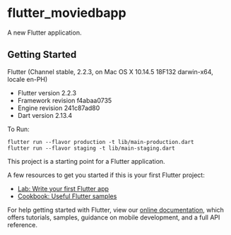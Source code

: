 # flutter_moviedbapp

A new Flutter application.

## Getting Started
Flutter (Channel stable, 2.2.3, on Mac OS X 10.14.5 18F132 darwin-x64, locale en-PH)
- Flutter version 2.2.3
- Framework revision f4abaa0735
- Engine revision 241c87ad80
- Dart version 2.13.4

To Run:
```
flutter run --flavor production -t lib/main-production.dart
flutter run --flavor staging -t lib/main-staging.dart
```
This project is a starting point for a Flutter application.

A few resources to get you started if this is your first Flutter project:

- [Lab: Write your first Flutter app](https://flutter.dev/docs/get-started/codelab)
- [Cookbook: Useful Flutter samples](https://flutter.dev/docs/cookbook)

For help getting started with Flutter, view our
[online documentation](https://flutter.dev/docs), which offers tutorials,
samples, guidance on mobile development, and a full API reference.
